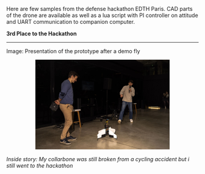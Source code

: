 Here are few samples from the defense hackathon EDTH Paris.
CAD parts of the drone are available as well as a lua script with PI controller on attitude and UART communication to companion computer.

**3rd Place to the Hackathon**
****************
Image: Presentation of the prototype after a demo fly
<p align="center">
  <img src="hackathon.jpeg" alt="Hackathon presentation" width="70%">
</p>

*Inside story: My collarbone was still broken from a cycling accident but i still went to the hackathon*
